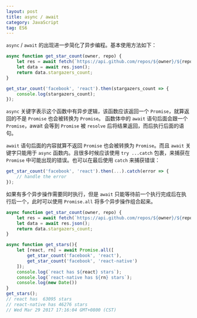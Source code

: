 ```yaml
---
layout: post
title: async / await
category: JavaScript
tag: ES6
---
```


`async` / `await` 的出现进一步简化了异步编程。基本使用方法如下：

```js
async function get_star_count(owner, repo) {
    let res = await fetch(`https://api.github.com/repos/${owner}/${repo}`);
    let data = await res.json();
    return data.stargazers_count;
}

get_star_count('facebook', 'react').then(stargazers_count => {
    console.log(stargazers_count);
});
```

`async` 关键字表示这个函数中有异步逻辑，该函数应该返回一个 `Promise`，就算返回的不是 `Promise` 也会被转换为 `Promise`。 函数体中的 `await` 语句后面会跟一个 `Promise`，await 会等到 `Promise` 被 `resolve` 后将结果返回，而后执行后面的语句。

`await` 语句后面的内容就算不返回 `Promise` 也会被转换为 `Promise`。而且 `await` 关键字只能用于 `async` 函数内。且很多时候应该使用 `try ...catch` 包裹，来捕获在 `Promise` 中可能出现的错误。也可以在最后使用 `catch` 来捕获错误：

```js
get_star_count('facebook', 'react').then(...).catch(error => {
    // handle the error
});
```

如果有多个异步操作需要同时执行，但是 `await` 只能等待前一个执行完成后在执行后一个，此时可以使用 `Promise.all` 将多个异步操作组合起来。

```js
async function get_star_count(owner, repo) {
    let res = await fetch(`https://api.github.com/repos/${owner}/${repo}`);
    let data = await res.json();
    return data.stargazers_count;
}

async function get_stars(){
    let [react, rn] = await Promise.all([
        get_star_count('facebook', 'react'),
        get_star_count('facebook', 'react-native')
    ]);
    console.log(`react has ${react} stars`);
    console.log(`react-native has ${rn} stars`);
    console.log(new Date())
}
get_stars();
// react has  63095 stars
// react-native has 46276 stars
// Wed Mar 29 2017 17:16:04 GMT+0800 (CST)
```
